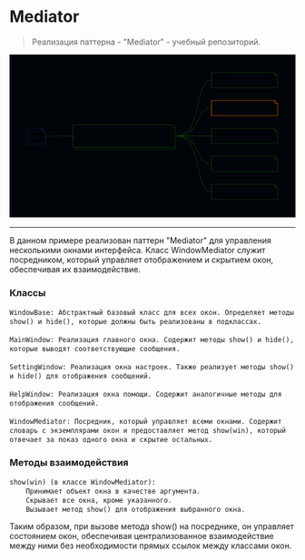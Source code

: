 # Mediator

>Реализация паттерна - "Mediator" - учебный репозиторий.


![Image alt](https://github.com/osadchii-serj/mediator/raw/main/svg/pattern_mediator.svg)

***

В данном примере реализован паттерн "Mediator" для управления несколькими окнами интерфейса. Класс WindowMediator служит посредником, который управляет отображением и скрытием окон, обеспечивая их взаимодействие. 

### Классы

    WindowBase: Абстрактный базовый класс для всех окон. Определяет методы show() и hide(), которые должны быть реализованы в подклассах.

    MainWindow: Реализация главного окна. Содержит методы show() и hide(), которые выводят соответствующие сообщения.

    SettingWindow: Реализация окна настроек. Также реализует методы show() и hide() для отображения сообщений.

    HelpWindow: Реализация окна помощи. Содержит аналогичные методы для отображения сообщений.
    
    WindowMediator: Посредник, который управляет всеми окнами. Содержит словарь с экземплярами окон и предоставляет метод show(win), который отвечает за показ одного окна и скрытие остальных.

### Методы взаимодействия

    show(win) (в классе WindowMediator):
        Принимает объект окна в качестве аргумента.
        Скрывает все окна, кроме указанного.
        Вызывает метод show() для отображения выбранного окна.

Таким образом, при вызове метода show() на посреднике, он управляет состоянием окон, обеспечивая централизованное взаимодействие между ними без необходимости прямых ссылок между классами окон.

